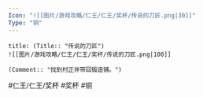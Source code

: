 ```yaml
---
Icon: "![[图片/游戏攻略/仁王/仁王/奖杯/传说的刀匠.png|30]]"
Type: "铜"
---
```

```ad-common-bronze-trophy
title: (Title:: "传说的刀匠")
![[图片/游戏攻略/仁王/仁王/奖杯/传说的刀匠.png|100]]

(Comment:: "找到村正并带回锻造铺。")
```

#仁王/仁王/奖杯 #奖杯 #铜
